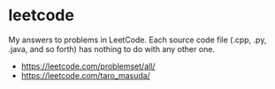 # leetcode
My answers to problems in LeetCode. Each source code file (.cpp, .py, .java, and so forth) has nothing to do with any other one.
- https://leetcode.com/problemset/all/
- https://leetcode.com/taro_masuda/
